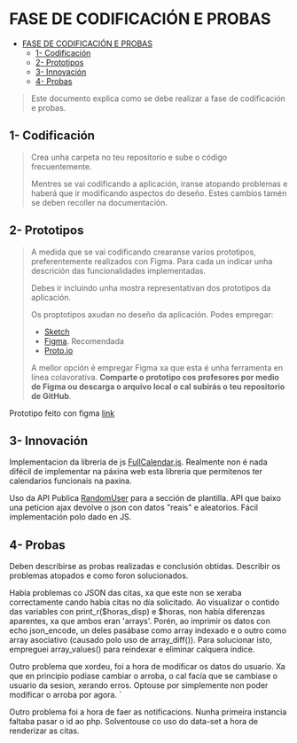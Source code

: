 # FASE DE CODIFICACIÓN E PROBAS

- [FASE DE CODIFICACIÓN E PROBAS](#fase-de-codificación-e-probas)
  - [1- Codificación](#1--codificación)
  - [2- Prototipos](#2--prototipos)
  - [3- Innovación](#3--innovación)
  - [4- Probas](#4--probas)

> Este documento explica como se debe realizar a fase de codificación e probas.

## 1- Codificación

> Crea unha carpeta no teu repositorio e sube o código frecuentemente.
>
> Mentres se vai codificando a aplicación, iranse atopando problemas e haberá que ir modificando aspectos do deseño. Estes cambios tamén se deben recoller na documentación.

## 2- Prototipos

> A medida que se vai codificando crearanse varios prototipos, preferentemente realizados con Figma. Para cada un indicar unha descrición das funcionalidades implementadas.
>
> Debes ir incluindo unha mostra representativan dos prototipos da aplicación.
>
> Os proptotipos axudan no deseño da aplicación. Podes empregar:
>
> - [Sketch](https://www.sketch.com/)
> - [Figma](https://www.figma.com/). Recomendada
> - [Proto.io](https://proto.io/)
>
> A mellor opción é empregar Figma xa que esta é unha ferramenta en línea colavorativa. 
> **Comparte o prototipo cos profesores por medio de Figma ou descarga o arquivo local o cal subirás o teu repositorio de GitHub**.

Prototipo feito con figma [link](https://www.figma.com/design/Rke6YFKyoGgpY2LTTlct7r/Untitled?node-id=0-1&t=VIk5YrQiSYUgi63B-1)
## 3- Innovación


Implementacion da libreria de js [FullCalendar.js](https://fullcalendar.io/). Realmente non é nada difécil de implementar na páxina web esta libreria que permitenos ter calendarios funcionais na paxina. 

Uso da API Publica [RandomUser](https://randomuser.me/) para a sección de plantilla. API que baixo una peticion ajax devolve o json con datos "reais" e aleatorios. Fácil implementación polo dado en JS.


## 4- Probas

Deben describirse as probas realizadas e conclusión obtidas. Describir os problemas atopados e como foron solucionados.

Había problemas co JSON das citas, xa que este non se xeraba correctamente cando había citas no día solicitado. Ao visualizar o contido das variables con print_r($horas_disp) e $horas, non había diferenzas aparentes, xa que ambos eran 'arrays'. Porén, ao imprimir os datos con echo json_encode, un deles pasábase como array indexado e o outro como array asociativo (causado polo uso de array_diff()). Para solucionar isto, empreguei array_values() para reindexar e eliminar calquera índice.

Outro problema que xordeu, foi a hora de modificar os datos do usuario. Xa que en principio podiase cambiar o arroba, o cal facía que se cambiase o usuario da sesion, xerando erros. Optouse por simplemente non poder modificar o arroba por agora. ´

Outro problema foi a hora de faer as notificacions. Nunha primeira instancia faltaba pasar o id ao php. Solventouse co uso do data-set a hora de renderizar as citas. 

